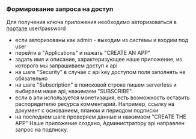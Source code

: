 ### Формирование запроса на доступ

Для получения ключа приложения необходимо авторизоваться в [портале](https://[[HOST_SUBDOMAIN]]-32100-[[KATACODA_HOST]].environments.katacoda.com/portal-ui) user/password
- если авторизованы как admin - выходим из системы и входим под user
- перейти в "Applications" и нажать "CREATE AN APP"
- задать имя и описание, характеризующее наше приложение, из которого мы запрашиваем доступ к api
- на шаге "Security" в случае с api key доступом поля заполнять не обязательно
- на шаге "Subscription" в поисковой строке пишем serverless и выбираем наше api, нажимаем "SUBSCRIBE".
- если в апи используется монетизация, есть возможность оставить распорядителю ресурса комментарий. Например, ссылку на документ с основанием, планом и периодом подписки
- на последнем шаге проверяем данные и нажимаем "CREATE THE APP"
Наше приложение создано, Администратору api направлен запрос на подписку.